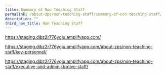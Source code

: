 ```yaml
---
title: Summary of Non Teaching Staff
permalink: /about-zps/non-teaching-staff/summary-of-non-teaching-staff/
description: ""
third_nav_title: Non Teaching Staff
---
```

https://staging.dibz2r776ygiu.amplifyapp.com/


https://staging.dibz2r776ygiu.amplifyapp.com/about-zps/non-teaching-staff/key-personnel/

https://staging.dibz2r776ygiu.amplifyapp.com/about-zps/non-teaching-staff/executive-and-administrative-staff/